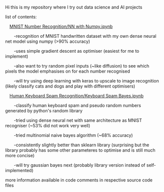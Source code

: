 Hi this is my repository where I try out data science and AI projects 



list of contents:


  &emsp;[MNIST Number Recognition/NN with Numpy.ipynb](https://github.com/AryaVatsa/DS-Tryouts-personal/blob/main/MNIST%20Number%20Recognition/NN%20with%20Numpy.ipynb)
   
  &emsp;&emsp;-recognition of MNIST handwritten dataset with my own dense neural net model using numpy (>90% accuracy)

  &emsp;&emsp;-uses simple gradient descent as optimiser (easiest for me to implement)

  &emsp;&emsp;-also want to try random pixel inputs (~like diffusion) to see which pixels the model emphasises on for each number recognised 

  &emsp;&emsp;-will try using deep learning with keras to upscale to image recognition (likely classify cats and dogs and play with different optimisers)

  



    
  &emsp;[Human Keyboard Spam Recognition/Keyboard Spam Bayes.ipynb](https://github.com/AryaVatsa/DS-Tryouts-personal/blob/main/Human%20Keyboard%20Spam%20Recognition/Keyboard%20Spam%20Bayes.ipynb)
    
  &emsp;&emsp;-classify human keyboard spam and pseudo random numbers generated by python's random library 
  
  &emsp;&emsp;-tried using dense neural net with same  architecture as MNIST recogniser (~53% did not work very well)
  
  &emsp;&emsp;-tried multinomial naive bayes algorithm (~68% accuracy)

  &emsp;&emsp;-consistently slightly better than sklearn library (surprising but the library probably has some other parameteres to optimise and is still much more concise)
  
  &emsp;&emsp;-will try gaussian bayes next (probably library version instead of self-implemented)



  
more information available in code comments in respective source code files 

